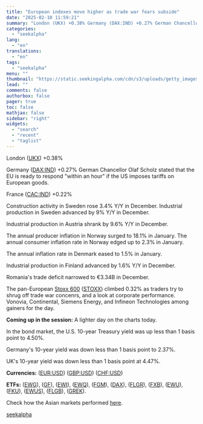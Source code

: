 ```yaml
---
title: "European indexes move higher as trade war fears subside"
date: "2025-02-10 11:59:21"
summary: "London (UKX) +0.38% Germany (DAX:IND) +0.27% German Chancellor Olaf Scholz stated that the EU is ready to respond \"within an hour\" if the US imposes tariffs on European goods. France (CAC:IND) +0.22% Construction activity in Sweden rose 3.4% Y/Y in December. Industrial production in Sweden advanced by 9% Y/Y in..."
categories:
  - "seekalpha"
lang:
  - "en"
translations:
  - "en"
tags:
  - "seekalpha"
menu: ""
thumbnail: "https://static.seekingalpha.com/cdn/s3/uploads/getty_images/1386414631/image_1386414631.jpg"
lead: ""
comments: false
authorbox: false
pager: true
toc: false
mathjax: false
sidebar: "right"
widgets:
  - "search"
  - "recent"
  - "taglist"
---
```


London ([UKX](https://seekingalpha.com/symbol/UKX "FTSE 100 Index")) +0.38%

Germany ([DAX:IND](https://seekingalpha.com/symbol/DAX:IND "DAX Germany Index")) +0.27% German Chancellor Olaf Scholz stated that the EU is ready to respond "within an hour" if the US imposes tariffs on European goods. 

France ([CAC:IND](https://seekingalpha.com/symbol/CAC:IND "CAC 40 France Index")) +0.22%

Construction activity in Sweden rose 3.4% Y/Y in December. Industrial production in Sweden advanced by 9% Y/Y in December.

Industrial production in Austria shrank by 9.6% Y/Y in December.

The annual producer inflation in Norway surged to 18.1% in January. The annual consumer inflation rate in Norway edged up to 2.3% in January.

The annual inflation rate in Denmark eased to 1.5% in January.

Industrial production in Finland advanced by 1.6% Y/Y in December.

Romania's trade deficit narrowed to €3.34B in December.

The pan-European [Stoxx 600](https://seekingalpha.com/symbol/STOXX) ([STOXX](https://seekingalpha.com/symbol/STOXX "STOXX Europe 600 Index")) climbed 0.32% as traders try to shrug off trade war concenrs, and a look at corporate performance. Vonovia, Continental, Siemens Energy, and Infineon Technologies among gainers for the day.

**Coming up in the session:** A lighter day on the charts today.

In the bond market, the U.S. 10-year Treasury yield was up less than 1 basis point to 4.50%.

Germany's 10-year yield was down less than 1 basis point to 2.37%.

UK's 10-year yield was down less than 1 basis point at 4.47%.

**Currencies:** ([EUR:USD](https://seekingalpha.com/symbol/EUR:USD "Euro / US Dollar")) ([GBP:USD](https://seekingalpha.com/symbol/GBP:USD "British Pound / US Dollar")) ([CHF:USD](https://seekingalpha.com/symbol/CHF:USD "Swiss Franc / US Dollar"))

**ETFs:** ([EWG](https://seekingalpha.com/symbol/EWG "iShares MSCI Germany ETF")), ([GF](https://seekingalpha.com/symbol/GF "New Germany Fund")), ([EWI](https://seekingalpha.com/symbol/EWI "iShares MSCI Italy Capped ETF")), ([EWQ](https://seekingalpha.com/symbol/EWQ "iShares MSCI France ETF")), ([FGM](https://seekingalpha.com/symbol/FGM "First Trust Germany AlphaDex ETF")), ([DAX](https://seekingalpha.com/symbol/DAX "Global X Funds - Global X DAX Germany ETF")), ([FLGR](https://seekingalpha.com/symbol/FLGR "Franklin FTSE Germany ETF")), ([FXB](https://seekingalpha.com/symbol/FXB "Invesco CurrencyShares British Pound Sterling Trust ETF")), ([EWU](https://seekingalpha.com/symbol/EWU "iShares MSCI United Kingdom ETF")), ([FKU](https://seekingalpha.com/symbol/FKU "First Trust United Kingdom AlphaDex ETF")), ([EWUS](https://seekingalpha.com/symbol/EWUS "iShares Trust - iShares MSCI United Kingdom Small-Cap ETF")), ([FLGB](https://seekingalpha.com/symbol/FLGB "Franklin Templeton ETF Trust - Franklin FTSE United Kingdom ETF")), ([GREK](https://seekingalpha.com/symbol/GREK "Global X MSCI Greece ETF")).

Check how the Asian markets performed [here](https://seekingalpha.com/news/4405431-asian-markets-mixed-after-reports-of-tariff-on-steel-and-aluminum-imports#scroll_comments "here").

[seekalpha](https://seekingalpha.com/news/4405453-european-indexes-move-higher-as-trade-war-fears-subside)
